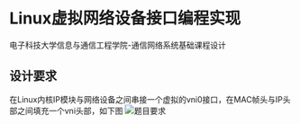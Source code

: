 # Linux虚拟网络设备接口编程实现
电子科技大学信息与通信工程学院-通信网络系统基础课程设计
## 设计要求
在Linux内核IP模块与网络设备之间串接一个虚拟的vni0接口，在MAC帧头与IP头部之间填充一个vni头部，如下图
![题目要求](https://github.com/Egoqing/Linux-/blob/main/%E5%9B%BE%E7%89%87/%E9%A2%98%E7%9B%AE%E8%AF%B4%E6%98%8E.jpg)
